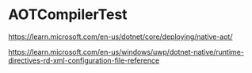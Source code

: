 # AOTCompilerTest

https://learn.microsoft.com/en-us/dotnet/core/deploying/native-aot/

https://learn.microsoft.com/en-us/windows/uwp/dotnet-native/runtime-directives-rd-xml-configuration-file-reference
